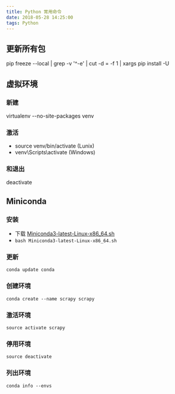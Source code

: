 ```yaml
---
title: Python 常用命令
date: 2018-05-28 14:25:00
tags: Python
---
```


## 更新所有包
pip freeze --local | grep -v '^\-e' | cut -d = -f 1  | xargs pip install -U

## 虚拟环境

### 新建
virtualenv --no-site-packages venv

### 激活
* source venv/bin/activate (Lunix)
* venv\Scripts\activate (Windows)

### 和退出
deactivate

## Miniconda

### 安装
* 下载 [Miniconda3-latest-Linux-x86_64.sh](https://conda.io/miniconda.html)
* `bash Miniconda3-latest-Linux-x86_64.sh`

### 更新
```
conda update conda
```

### 创建环境
```
conda create --name scrapy scrapy
```

### 激活环境
```
source activate scrapy
```

### 停用环境
```
source deactivate
```

### 列出环境
```
conda info --envs
```
